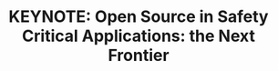 ---
categories:
- bkk19
description: The last 20 years have seen a tremendous surge of new technologies and
  capabilities emerge from open source software. &nbsp; &nbsp;Open source building
  blocks have become increasingly attractive as the base for innovative new products.
  This is starting to include safety critical applications. &nbsp; This talk will
  look at some of the challenges and approaches to building trust and confidence in
  open source used in safety critical software coming to new products near you… or
  perhaps, even in you.
image:
  featured: 'true'
  path: /assets/images/featured-images/bkk19/BKK19-400K2.png
session_attendee_num: '37'
session_id: BKK19-400K2
session_room: 'Keynote Room (World Ballroom BC) '
session_slot:
  end_time: '2019-04-04 11:00:00'
  start_time: '2019-04-04 10:30:00'
session_speakers:
- speaker_bio: Kate Stewart is a Senior Director of Strategic Programs, responsible
    for the Open Compliance programs encompassing the SPDX, FOSSology, OpenChain,
    and other compliance and embedded related projects. Kate was one of the original
    founders of SPDX, and is currently the specification lead. Since joining The Linux
    Foundation, she has also launched Real-Time Linux, Zephyr Project and CHAOSS projects.
  speaker_company: Linux Foundation
  speaker_image: /assets/images/speakers/bkk19/kate-stewart.jpg
  speaker_location: ''
  speaker_name: Kate Stewart
  speaker_position: Sr. Director of Strategic Programs
  speaker_username: kstewart8
session_track: Keynote
tag: session
tags:
- Keynote
title: 'KEYNOTE: Open Source in Safety Critical Applications: the Next Frontier'
---